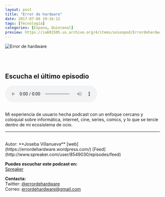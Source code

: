 ```yaml
---
layout: post
title: "Error de hardware"
date: 2017-07-08 19:16:12
tags: [Tecnología]
categories: [Espana, Quincenal]
preview: https://ia601505.us.archive.org/4/items/unionpod/Errordehardware300.jpeg
---
```


![Error de hardware](https://ia601505.us.archive.org/4/items/unionpod/Errordehardware500.jpeg)

<br/>
<br/>

## Escucha el último episodio

<!--reproductor-feed=http://www.spreaker.com/user/8549030/episodes/feed-->
<!--reproductor-start-->
<audio id="audio" preload="auto" controls="" src="http://api.spreaker.com/download/episode/12662659/podcast_1503826869.mp3"></audio>
<!--reproductor-end-->

<br/>  
Mi experiencia de usuario hecha podcast con un enfoque cercano y coloquial sobre informática, internet, cine, series, comics, y lo que se tercie dentro de mi ecosistema de ocio.

_ _ _
<br>
Autor: **Joseba Villanueva**  
[web](https://errordehardware.wordpress.com/)  
[Feed](http://www.spreaker.com/user/8549030/episodes/feed)  


**Puedes escuchar este podcast en:**  
[Spreaker](https://www.spreaker.com/user/joseba_villanueva)  



**Contacta:**  
Twitter: [@errordehardware](https://twitter.com/errordehardware)  
Correo: [errordehardware@gmail.com](mailto:errordehardware@gmail.com)  

